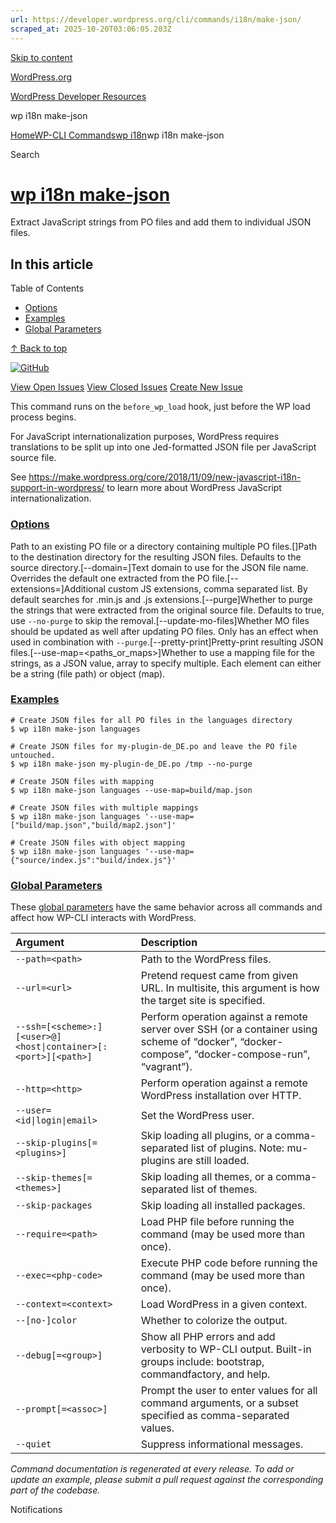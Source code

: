 ```yaml
---
url: https://developer.wordpress.org/cli/commands/i18n/make-json/
scraped_at: 2025-10-20T03:06:05.203Z
---
```


[Skip to content](https://developer.wordpress.org/cli/commands/i18n/make-json/#wp--skip-link--target)

[WordPress.org](https://wordpress.org/)

[WordPress Developer Resources](https://developer.wordpress.org/)

wp i18n make-json


[Home](https://developer.wordpress.org/)[WP-CLI Commands](https://developer.wordpress.org/cli/commands/)[wp i18n](https://developer.wordpress.org/cli/commands/i18n/)wp i18n make-json

Search

# [wp i18n make-json](https://developer.wordpress.org/cli/commands/i18n/make-json/)

Extract JavaScript strings from PO files and add them to individual JSON files.

## In this article

Table of Contents

- [Options](https://developer.wordpress.org/cli/commands/i18n/make-json/#options)
- [Examples](https://developer.wordpress.org/cli/commands/i18n/make-json/#examples)
- [Global Parameters](https://developer.wordpress.org/cli/commands/i18n/make-json/#global-parameters)

[↑ Back to top](https://developer.wordpress.org/cli/commands/i18n/make-json/#wp--skip-link--target)

[![GitHub](https://make.wordpress.org/cli/wp-content/plugins/wporg-cli/assets/images/github-mark.svg)](https://github.com/wp-cli/i18n-command)

[View Open Issues](https://github.com/login?return_to=%2Fissues%3Fq%3Dlabel%3Acommand%3Ai18n-make-json+sort%3Aupdated-desc+org%3Awp-cli+is%3Aopen) [View Closed Issues](https://github.com/login?return_to=%2Fissues%3Fq%3Dlabel%3Acommand%3Ai18n-make-json+sort%3Aupdated-desc+org%3Awp-cli+is%3Aclosed) [Create New Issue](https://github.com/wp-cli/i18n-command/issues/new)

This command runs on the `before_wp_load` hook, just before the WP load process begins.

For JavaScript internationalization purposes, WordPress requires translations to be split up into one Jed-formatted JSON file per JavaScript source file.

See https://make.wordpress.org/core/2018/11/09/new-javascript-i18n-support-in-wordpress/ to learn more about WordPress JavaScript internationalization.

### [Options](https://developer.wordpress.org/cli/commands/i18n/make-json/\#options)

<source>Path to an existing PO file or a directory containing multiple PO files.\[<destination>\]Path to the destination directory for the resulting JSON files. Defaults to the source directory.\[--domain=<domain>\]Text domain to use for the JSON file name. Overrides the default one extracted from the PO file.\[--extensions=<extensions>\]Additional custom JS extensions, comma separated list. By default searches for .min.js and .js extensions.\[--purge\]Whether to purge the strings that were extracted from the original source file. Defaults to true, use `--no-purge` to skip the removal.\[--update-mo-files\]Whether MO files should be updated as well after updating PO files. Only has an effect when used in combination with `--purge`.\[--pretty-print\]Pretty-print resulting JSON files.\[--use-map=<paths\_or\_maps>\]Whether to use a mapping file for the strings, as a JSON value, array to specify multiple. Each element can either be a string (file path) or object (map).

### [Examples](https://developer.wordpress.org/cli/commands/i18n/make-json/\#examples)

```
# Create JSON files for all PO files in the languages directory
$ wp i18n make-json languages

# Create JSON files for my-plugin-de_DE.po and leave the PO file untouched.
$ wp i18n make-json my-plugin-de_DE.po /tmp --no-purge

# Create JSON files with mapping
$ wp i18n make-json languages --use-map=build/map.json

# Create JSON files with multiple mappings
$ wp i18n make-json languages '--use-map=["build/map.json","build/map2.json"]'

# Create JSON files with object mapping
$ wp i18n make-json languages '--use-map={"source/index.js":"build/index.js"}'

```

### [Global Parameters](https://developer.wordpress.org/cli/commands/i18n/make-json/\#global-parameters)

These [global parameters](https://make.wordpress.org/cli/handbook/config/) have the same behavior across all commands and affect how WP-CLI interacts with WordPress.

| **Argument** | **Description** |
| :-- | :-- |
| `--path=<path>` | Path to the WordPress files. |
| `--url=<url>` | Pretend request came from given URL. In multisite, this argument is how the target site is specified. |
| `--ssh=[<scheme>:][<user>@]<host\|container>[:<port>][<path>]` | Perform operation against a remote server over SSH (or a container using scheme of “docker”, “docker-compose”, “docker-compose-run”, “vagrant”). |
| `--http=<http>` | Perform operation against a remote WordPress installation over HTTP. |
| `--user=<id\|login\|email>` | Set the WordPress user. |
| `--skip-plugins[=<plugins>]` | Skip loading all plugins, or a comma-separated list of plugins. Note: mu-plugins are still loaded. |
| `--skip-themes[=<themes>]` | Skip loading all themes, or a comma-separated list of themes. |
| `--skip-packages` | Skip loading all installed packages. |
| `--require=<path>` | Load PHP file before running the command (may be used more than once). |
| `--exec=<php-code>` | Execute PHP code before running the command (may be used more than once). |
| `--context=<context>` | Load WordPress in a given context. |
| `--[no-]color` | Whether to colorize the output. |
| `--debug[=<group>]` | Show all PHP errors and add verbosity to WP-CLI output. Built-in groups include: bootstrap, commandfactory, and help. |
| `--prompt[=<assoc>]` | Prompt the user to enter values for all command arguments, or a subset specified as comma-separated values. |
| `--quiet` | Suppress informational messages. |

_Command documentation is regenerated at every release. To add or update an example, please submit a pull request against the corresponding part of the codebase._

Notifications